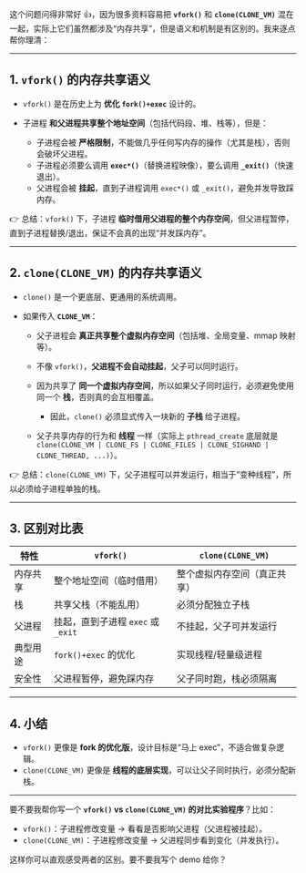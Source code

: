 这个问题问得非常好 👍，因为很多资料容易把 **`vfork()`** 和 **`clone(CLONE_VM)`** 混在一起，实际上它们虽然都涉及“内存共享”，但是语义和机制是有区别的。我来逐点帮你理清：

---

## 1. **`vfork()` 的内存共享语义**

* `vfork()` 是在历史上为 **优化 `fork()+exec`** 设计的。
* 子进程 **和父进程共享整个地址空间**（包括代码段、堆、栈等），但是：

  * 子进程会被 **严格限制**，不能做几乎任何写内存的操作（尤其是栈），否则会破坏父进程。
  * 子进程必须要么调用 **`exec*()`**（替换进程映像），要么调用 **`_exit()`**（快速退出）。
  * 父进程会被 **挂起**，直到子进程调用 `exec*()` 或 `_exit()`，避免并发导致踩内存。

👉 总结：`vfork()` 下，子进程 **临时借用父进程的整个内存空间**，但父进程暂停，直到子进程替换/退出，保证不会真的出现“并发踩内存”。

---

## 2. **`clone(CLONE_VM)` 的内存共享语义**

* `clone()` 是一个更底层、更通用的系统调用。
* 如果传入 **`CLONE_VM`**：

  * 父子进程会 **真正共享整个虚拟内存空间**（包括堆、全局变量、mmap 映射等）。
  * 不像 `vfork()`，**父进程不会自动挂起**，父子可以同时运行。
  * 因为共享了 **同一个虚拟内存空间**，所以如果父子同时运行，必须避免使用同一个 **栈**，否则真的会互相覆盖。

    * 因此，`clone()` 必须显式传入一块新的 **子栈** 给子进程。
  * 父子共享内存的行为和 **线程** 一样（实际上 `pthread_create` 底层就是 `clone(CLONE_VM | CLONE_FS | CLONE_FILES | CLONE_SIGHAND | CLONE_THREAD, ...)`）。

👉 总结：`clone(CLONE_VM)` 下，父子进程可以并发运行，相当于“变种线程”，所以必须给子进程单独的栈。

---

## 3. **区别对比表**

| 特性   | `vfork()`                 | `clone(CLONE_VM)` |
| ---- | ------------------------- | ----------------- |
| 内存共享 | 整个地址空间（临时借用）              | 整个虚拟内存空间（真正共享）    |
| 栈    | 共享父栈（不能乱用）                | 必须分配独立子栈          |
| 父进程  | 挂起，直到子进程 `exec` 或 `_exit` | 不挂起，父子可并发运行       |
| 典型用途 | `fork()+exec` 的优化         | 实现线程/轻量级进程        |
| 安全性  | 父进程暂停，避免踩内存               | 父子同时跑，栈必须隔离       |

---

## 4. **小结**

* `vfork()` 更像是 **fork 的优化版**，设计目标是“马上 exec”，不适合做复杂逻辑。
* `clone(CLONE_VM)` 更像是 **线程的底层实现**，可以让父子同时执行，必须分配新栈。

---

要不要我帮你写一个 **`vfork()` vs `clone(CLONE_VM)` 的对比实验程序**？比如：

* `vfork()`：子进程修改变量 → 看看是否影响父进程（父进程被挂起）。
* `clone(CLONE_VM)`：子进程修改变量 → 父进程同步看到变化（并发执行）。

这样你可以直观感受两者的区别。要不要我写个 demo 给你？
